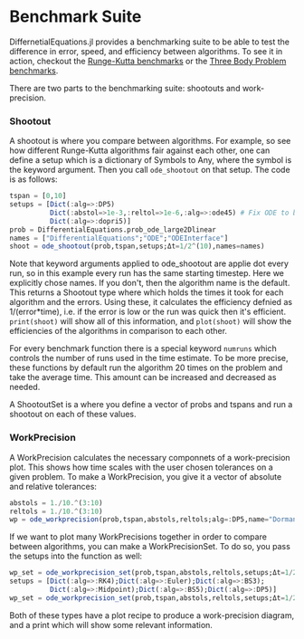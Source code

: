 # Benchmark Suite

DiffernetialEquations.jl provides a benchmarking suite to be able to test the
difference in error, speed, and efficiency between algorithms. To see it in
action, checkout the [Runge-Kutta benchmarks](https://github.com/JuliaDiffEq/DifferentialEquations.jl/blob/master/benchmarks/Runge-Kutta%20Benchmarks%20on%20Linear%20ODEs.ipynb)
or the [Three Body Problem benchmarks](https://github.com/JuliaDiffEq/DifferentialEquations.jl/blob/master/benchmarks/Three%20Body%20Benchmarks.ipynb).

There are two parts to the benchmarking suite: shootouts and work-precision.

### Shootout

 A
shootout is where you compare between algorithms. For example, so see how
different Runge-Kutta algorithms fair against each other, one can define a setup
which is a dictionary of Symbols to Any, where the symbol is the keyword argument.
Then you call `ode_shootout` on that setup. The code is as follows:

```julia
tspan = [0,10]
setups = [Dict(:alg=>:DP5)
          Dict(:abstol=>1e-3,:reltol=>1e-6,:alg=>:ode45) # Fix ODE to be normal
          Dict(:alg=>:dopri5)]
prob = DifferentialEquations.prob_ode_large2Dlinear
names = ["DifferentialEquations";"ODE";"ODEInterface"]
shoot = ode_shootout(prob,tspan,setups;Δt=1/2^(10),names=names)
```

Note that keyword arguments applied to ode_shootout are applie dot every run, so
in this example every run has the same starting timestep.  Here we explicitly chose names.
If you don't, then the algorithm name is the default.
This returns a Shootout type where which holds the times it took for each algorithm
and the errors. Using these, it calculates the efficiency defnied as
1/(error*time), i.e. if the error is low or the run was quick then
it's efficient. `print(shoot)` will show all of this information,
and `plot(shoot)` will show the efficiencies of the algorithms
in comparison to each other.

For every benchmark function there is a special keyword `numruns` which controls
the number of runs used in the time estimate. To be more precise, these functions
by default run the algorithm 20 times on the problem and take the average time.
This amount can be increased and decreased as needed.

A ShootoutSet is a where you define a vector of probs and tspans and run a shootout
on each of these values.

### WorkPrecision

A WorkPrecision calculates the necessary componnets of a work-precision plot. This
shows how time scales with the user chosen tolerances on a given problem. To make
a WorkPrecision, you give it a vector of absolute and relative tolerances:

```julia
abstols = 1./10.^(3:10)
reltols = 1./10.^(3:10)
wp = ode_workprecision(prob,tspan,abstols,reltols;alg=:DP5,name="Dormand-Prince 4/5")
```

If we want to plot many WorkPrecisions together in order to compare between
algorithms, you can make a WorkPrecisionSet. To do so, you pass the setups
into the function as well:

```julia
wp_set = ode_workprecision_set(prob,tspan,abstols,reltols,setups;Δt=1/2^4,numruns=2)
setups = [Dict(:alg=>:RK4);Dict(:alg=>:Euler);Dict(:alg=>:BS3);
          Dict(:alg=>:Midpoint);Dict(:alg=>:BS5);Dict(:alg=>:DP5)]
wp_set = ode_workprecision_set(prob,tspan,abstols,reltols,setups;Δt=1/2^4,numruns=2)
```

Both of these types have a plot recipe to produce a work-precision diagram,
and a print which will show some relevant information.
